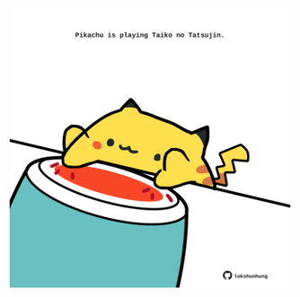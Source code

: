 <!-- built at 23/01/2025, 20:00:38 UTC -->
<p align="center">
  <img width="500" height="500" src="./ReadmeImage.svg">
</p>
